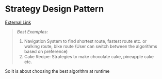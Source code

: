# Strategy Design Pattern

[External Link](https://java-design-patterns.com/patterns/strategy/#intent-of-strategy-design-pattern)


> *Best Examples:* 
> 
> 1. Navigation System to find shortest route, fastest route etc. or walking route, bike route 
> (User can switch between the algorithms based on preference)
> 2. Cake Recipe: Strategies to make chocolate cake, pineapple cake etc.

So it is about choosing the best algorithm at runtime


